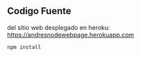 ## Codigo Fuente
del sitio web desplegado en heroku: https://andresnodewebpage.herokuapp.com

```
npm install
```